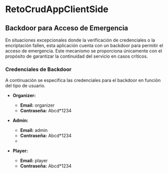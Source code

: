 # RetoCrudAppClientSide

## Backdoor para Acceso de Emergencia

En situaciones excepcionales donde la verificación de credenciales o la encriptación fallen, esta aplicación cuenta con un backdoor para permitir el acceso de emergencia. Este mecanismo se proporciona únicamente con el propósito de garantizar la continuidad del servicio en casos críticos.

### Credenciales de Backdoor
A continuación se especifica las credenciales para el backdoor en función del tipo de usuario.
- **Organizer:**
  - **Email:** organizer
  - **Contraseña:** Abcd*1234

- **Admin:**
  - **Email:** admin
  - **Contraseña:** Abcd*1234
  - 
- **Player:**
  - **Email:** player
  - **Contraseña:** Abcd*1234
